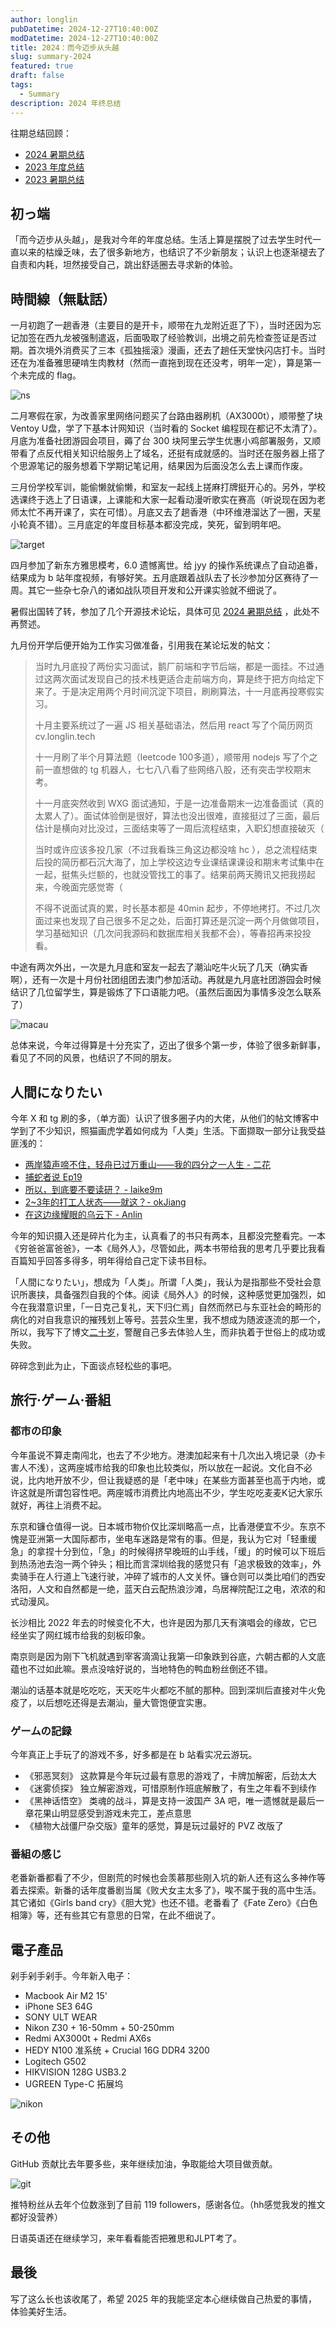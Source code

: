 ```yaml
---
author: longlin
pubDatetime: 2024-12-27T10:40:00Z
modDatetime: 2024-12-27T10:40:00Z
title: 2024：而今迈步从头越
slug: summary-2024
featured: true
draft: false
tags:
  - Summary
description: 2024 年终总结
---
```


往期总结回顾：

- [2024 暑期总结](/posts/summer-summary-2024/)
- [2023 年度总结](https://www.longlin.tech/conclusion2023/)
- [2023 暑期总结](https://www.longlin.tech/summersummary/)

## 初っ端

「而今迈步从头越」，是我对今年的年度总结。生活上算是摆脱了过去学生时代一直以来的枯燥乏味，去了很多新地方，也结识了不少新朋友；认识上也逐渐褪去了自责和内耗，坦然接受自己，跳出舒适圈去寻求新的体验。

## 時間線（無駄話）

一月初跑了一趟香港（主要目的是开卡，顺带在九龙附近逛了下），当时还因为忘记加签在西九龙被强制遣返，后面吸取了经验教训，出境之前先检查签证是否过期。首次境外消费买了三本《孤独摇滚》漫画，还去了趟任天堂快闪店打卡。当时还在为准备雅思硬啃生肉教材（然而一直拖到现在还没考，明年一定），算是第一个未完成的 flag。

![ns](@assets/images/summary-2024/ns.png)

二月寒假在家，为改善家里网络问题买了台路由器刷机（AX3000t），顺带整了块 Ventoy U盘，学了下基本计网知识（当时看的 Socket 编程现在都记不太清了）。月底为准备社团游园会项目，薅了台 300 块阿里云学生优惠小鸡部署服务，又顺带看了点反代相关知识给服务上了域名，还挺有成就感的。当时还在服务器上搭了个思源笔记的服务想着下学期记笔记用，结果因为后面没怎么去上课而作废。

三月份学校军训，能偷懒就偷懒，和室友一起线上搓麻打牌挺开心的。另外，学校选课终于选上了日语课，上课能和大家一起看动漫听歌实在赛高（听说现在因为老师太忙不再开课了，实在可惜）。月底又去了趟香港（中环维港溜达了一圈，天星小轮真不错）。三月底定的年度目标基本都没完成，笑死，留到明年吧。

![target](@assets/images/summary-2024/target.png)

四月参加了新东方雅思模考，6.0 遗憾离世。给 jyy 的操作系统课点了自动追番，结果成为 b 站年度视频，有够好笑。五月底跟着战队去了长沙参加分区赛待了一周。其它一些杂七杂八的诸如战队项目开发和公开课实验就不细说了。

暑假出国转了转，参加了几个开源技术论坛，具体可见 [2024 暑期总结](/posts/summer-summary-2024/) ，此处不再赘述。

九月份开学后便开始为工作实习做准备，引用我在某论坛发的帖文：

> 当时九月底投了两份实习面试，鹅厂前端和字节后端，都是一面挂。不过通过这两次面试发现自己的技术栈更适合走前端方向，算是终于把方向给定下来了。于是决定用两个月时间沉淀下项目，刷刷算法，十一月底再投寒假实习。
>
> 十月主要系统过了一遍 JS 相关基础语法，然后用 react 写了个简历网页 cv.longlin.tech
>
> 十一月刷了半个月算法题（leetcode 100多道），顺带用 nodejs 写了个之前一直想做的 tg 机器人，七七八八看了些网络八股，还有突击学校期末考。
>
> 十一月底突然收到 WXG 面试通知，于是一边准备期末一边准备面试（真的太累人了）。面试体验倒是很好，算法也没出很难，直接挺过了三面，最后估计是横向对比没过，三面结束等了一周后流程结束，入职幻想直接破灭（
>
> 当时或许应该多投几家（不过我看珠三角这边都没啥 hc ），总之流程结束后投的简历都石沉大海了，加上学校这边专业课结课课设和期末考试集中在一起，挺焦头烂额的，也就没管找工的事了。结果前两天腾讯又把我捞起来，今晚面完感觉寄（
>
> 不得不说面试真的累，时长基本都是 40min 起步，不停地拷打。不过几次面过来也发现了自己很多不足之处，后面打算还是沉淀一两个月做做项目，学习基础知识（几次问我源码和数据库相关我都不会），等春招再来投投看。

中途有两次外出，一次是九月底和室友一起去了潮汕吃牛火玩了几天（确实香啊），还有一次是十月份社团组团去澳门参加活动。再就是九月底社团游园会时候结识了几位留学生，算是锻炼了下口语能力吧。（虽然后面因为事情多没怎么联系了）

![macau](@assets/images/summary-2024/macau.png)

总体来说，今年过得算是十分充实了，迈出了很多个第一步，体验了很多新鲜事，看见了不同的风景，也结识了不同的朋友。

## 人間になりたい

今年 X 和 tg 刷的多，（单方面）认识了很多圈子内的大佬，从他们的帖文博客中学到了不少知识，照猫画虎学着如何成为「人类」生活。下面撷取一部分让我受益匪浅的：

- [两岸猿声啼不住，轻舟已过万重山——我的四分之一人生 - 二花](https://thiscute.world/posts/a-quarter-of-the-way-through-life/)
- [捕蛇者说 Ep19](https://pythonhunter.org/episodes/ep19)
- [所以，到底要不要读研？ - laike9m](https://laike9m.com/blog/suo-yi-dao-di-yao-bu-yao-du-yan,119/)
- [2~3年的打工人状态——就这？- okJiang](https://okjiang.github.io/2024/06/16/2-3%E5%B9%B4%E7%9A%84%E6%89%93%E5%B7%A5%E4%BA%BA%E7%8A%B6%E6%80%81%E2%80%94%E2%80%94%E5%B0%B1%E8%BF%99%EF%BC%9F)
- [在这边缘耀眼的乌云下 - Anlin](https://zhuanlan.zhihu.com/p/642952510)

今年的知识摄入还是碎片化为主，认真看了的书只有两本，且都没完整看完。一本《穷爸爸富爸爸》，一本《局外人》，尽管如此，两本书带给我的思考几乎要比我看百篇知乎回答多得多，明年得给自己定下读书目标。

「人間になりたい」，想成为「人类」。所谓「人类」，我认为是指那些不受社会意识所裹挟，具备强烈自我的个体。阅读《局外人》的时候，这种感觉更加强烈，如今在我潜意识里，「一日克己复礼，天下归仁焉」自然而然已与东亚社会的畸形的病化的对自我意识的摧残划上等号。芸芸众生里，我不想成为随波逐流的那一个，所以，我写下了博文[二十岁](/posts/20yrs/)，警醒自己多去体验人生，而非执着于世俗上的成功或失败。

碎碎念到此为止，下面谈点轻松些的事吧。

## 旅行·ゲーム·番組

### 都市の印象

今年虽说不算走南闯北，也去了不少地方。港澳加起来有十几次出入境记录（办卡害人不浅），这两座城市给我的印象也比较类似，所以放在一起说。文化自不必说，比内地开放不少，但让我疑惑的是「老中味」在某些方面甚至也高于内地，或许这就是所谓包容性吧。两座城市消费比内地高出不少，学生吃吃麦麦K记大家乐就好，再往上消费不起。

东京和镰仓值得一说。日本城市物价仅比深圳略高一点，比香港便宜不少。东京不愧是亚洲第一大国际都市，坐电车迷路是常有的事。但是，我认为它对「轻重缓急」的拿捏十分到位，「急」的时候得挤早晚班的山手线，「缓」的时候可以下班后到热汤池去泡一两个钟头；相比而言深圳给我的感觉只有「追求极致的效率」，外卖骑手在人行道上飞速行驶，冲碎了城市的人文关怀。镰仓则可以类比咱们的西安洛阳，人文和自然都是一绝，蓝天白云配热浪沙滩，鸟居禅院配江之电，浓浓的和式动漫风。

长沙相比 2022 年去的时候变化不大，也许是因为那几天有演唱会的缘故，它已经坐实了网红城市给我的刻板印象。

南京则是因为刚下飞机就遇到宰客滴滴让我第一印象跌到谷底，六朝古都的人文底蕴也不过如此嘛。景点没啥好说的，当地特色的鸭血粉丝倒还不错。

潮汕的话基本就是吃吃吃，天天吃牛火都吃不腻的那种。回到深圳后直接对牛火免疫了，以后想吃还得是去潮汕，量大管饱便宜实惠。

### ゲームの記録

今年真正上手玩了的游戏不多，好多都是在 b 站看实况云游玩。

- 《邪恶冥刻》 这款算是今年玩过最有意思的游戏了，卡牌加解密，后劲太大
- 《迷雾侦探》 独立解密游戏，可惜原制作班底解散了，有生之年看不到续作
- 《黑神话悟空》 类魂的战斗，算是支持一波国产 3A 吧，唯一遗憾就是最后一章花果山明显感受到游戏未完工，差点意思
- 《植物大战僵尸杂交版》童年的感觉，算是玩过最好的 PVZ 改版了

### 番組の感じ

老番新番都看了不少，但剧荒的时候也会羡慕那些刚入坑的新人还有这么多神作等着去探索。新番的话年度番剧当属《败犬女主太多了》，唉不属于我的高中生活。其它诸如《Girls band cry》《胆大党》也还不错。老番看了《Fate Zero》《白色相簿》等，还有些其它有意思的日常，在此不细说了。

## 電子產品

剁手剁手剁手。今年新入电子：

- Macbook Air M2 15'
- iPhone SE3 64G
- SONY ULT WEAR
- Nikon Z30 + 16-50mm + 50-250mm
- Redmi AX3000t + Redmi AX6s
- HEDY N100 准系统 + Crucial 16G DDR4 3200
- Logitech G502
- HIKVISION 128G USB3.2
- UGREEN Type-C 拓展坞

![nikon](@assets/images/summary-2024/Nikon.jpg)

## その他

GitHub 贡献比去年要多些，来年继续加油，争取能给大项目做贡献。

![git](@assets/images/summary-2024/gitcontribution.png)

推特粉丝从去年个位数涨到了目前 119 followers，感谢各位。（hh感觉我发的推文都好没营养）

日语英语还在继续学习，来年看看能否把雅思和JLPT考了。

## 最後

写了这么长也该收尾了，希望 2025 年的我能坚定本心继续做自己热爱的事情，体验美好生活。
